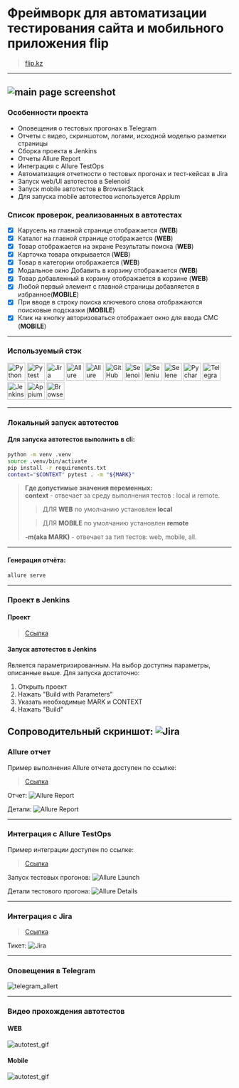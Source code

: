 # Фреймворк для автоматизации тестирования сайта и мобильного приложения flip
> <a target="_blank" href="https://www.flip.kz/">flip.kz</a>

----
![main page screenshot](/images/main_page.JPG)
----

### Особенности проекта

* Оповещения о тестовых прогонах в Telegram
* Отчеты с видео, скриншотом, логами, исходной моделью разметки страницы
* Сборка проекта в Jenkins
* Отчеты Allure Report
* Интеграция с Allure TestOps
* Автоматизация отчетности о тестовых прогонах и тест-кейсах в Jira
* Запуск web/UI автотестов в Selenoid
* Запуск mobile автотестов в BrowserStack
* Для запуска mobile автотестов используется Appium

### Список проверок, реализованных в автотестах
- [x] Карусель на главной странице отображается (**WEB**)
- [x] Каталог на главной странице отображается (**WEB**)
- [x] Товар отображается на экране Результаты поиска (**WEB**)
- [x] Карточка товара открывается (**WEB**)
- [x] Товар в категории отображается (**WEB**)
- [x] Модальное окно Добавить в корзину отображается (**WEB**)
- [x] Товар добавленный в корзину отображается в корзине (**WEB**)
- [x] Любой первый элемент c главной страницы добавляется в избранное(**MOBILE**)
- [x] При вводе в строку поиска ключевого слова отображаются поисковые подсказки (**MOBILE**)
- [x] Клик на кнопку авторизоваться отображает окно для ввода СМС (**MOBILE**)

----

### Используемый стэк

<img title="Python" src="images/python-original.svg" height="40" width="40"/> <img title="Pytest" src="images/pytest-original.svg" height="40" width="40"/> <img title="Jira" src="images/jira-original.svg" height="40" width="40"/> <img title="Allure Report" src="images/Allure_Report.png" height="40" width="40"/> <img title="Allure TestOps" src="images/AllureTestOps.png" height="40" width="40"/> <img title="GitHub" src="images/github-original.svg" height="40" width="40"/> <img title="Selenoid" src="images/selenoid.png" height="40" width="40"/> <img title="Selenium" src="images/selenium-original.svg" height="40" width="40"/> <img title="Selene" src="images/selene.png" height="40" width="40"/> <img title="Pycharm" src="images/pycharm.png" height="40" width="40"/> <img title="Telegram" src="images/tg.png" height="40" width="40"/> <img title="Jenkins" src="images/jenkins-original.svg" height="40" width="40"/> <img title="Appium" src="images/appium.svg" height="40" width="40"/> <img title="BrowserStack" src="images/browserstack.svg" height="40" width="40"/>

----

### Локальный запуск автотестов

#### Для запуска автотестов выполнить в cli:
```bash
python -m venv .venv
source .venv/bin/activate
pip install -r requirements.txt
context="$CONTEXT" pytest . -m "${MARK}"
```
> **Где допустимые значения переменных:**<br>
> **context** - отвечает за среду выполнения тестов : local и remote. 
>>  ДЛЯ **WEB** по умолчанию установлен **local**<br>
>
>>ДЛЯ **MOBILE** по умолчанию установлен **remote**<br>
>
>**-m(aka MARK)** - отвечает за тип тестов: web, mobile, all.
----

#### Генерация отчёта:
```bash
allure serve 
```

----
### Проект в Jenkins
   
#### Проект
> <a target="_blank" href="https://jenkins.autotests.cloud/job/C08-itpmkz-diploma">Ссылка</a>

#### Запуск автотестов в Jenkins
Является параметризированным. На выбор доступны параметры, описанные выше.
Для запуска достаточно:
1. Открыть проект
2. Нажать "Build with Parameters"
3. Указать необходимые MARK и CONTEXT
4. Нажать "Build" 

Сопроводительный скриншот:
<img title="Jira" src="images/jenkins_build.JPG"/>
----
### Allure отчет
Пример выполнения Allure отчета доступен по ссылке:
> <a target="_blank" href="https://jenkins.autotests.cloud/job/C08-itpmkz-diploma/24/allure/">Ссылка</a>

Отчет: 
<img title="Allure Report" src="images/Allure_report.JPG"/>

Детали: 
<img title="Allure Report" src="images/Allure_report_details.JPG"/>

----
### Интеграция с Allure TestOps
Пример интеграции доступен по ссылке:
> <a target="_blank" href="https://allure.autotests.cloud/project/3965/dashboards">Ссылка</a>

Запуск тестовых прогонов: 
<img title="Allure Launch" src="images/allure_launches.JPG"/>

Детали тестового прогона:
<img title="Allure Details" src="images/allure_details.JPG"/>

----
### Интеграция с Jira
> <a target="_blank" href="https://jira.autotests.cloud/browse/HOMEWORK-1049">Ссылка</a>

Тикет:
<img title="Jira" src="images/jira_ticket.JPG"/>

----
### Оповещения в Telegram
![telegram_allert](images/tgnotify.JPG)

----
### Видео прохождения автотестов
#### WEB
![autotest_gif](images/web.gif)
#### Mobile
![autotest_gif](images/mob.gif)